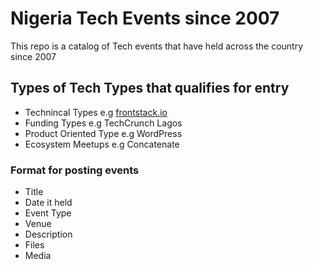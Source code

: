 # Nigeria Tech Events since 2007
This repo is a catalog of Tech events that have held across the country since 2007

## Types of Tech Types that qualifies for entry
* Technincal Types e.g [frontstack.io](https://fronstack.io) 
* Funding Types e.g TechCrunch Lagos
* Product Oriented Type e.g WordPress
* Ecosystem Meetups e.g Concatenate

### Format for posting events
* Title
* Date it held
* Event Type
* Venue
* Description
* Files
* Media
